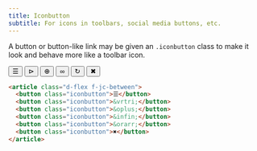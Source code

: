 ```yaml
---
title: Iconbutton
subtitle: For icons in toolbars, social media buttons, etc.
---
```


A button or button-like link may be given an `.iconbutton` class to make it
look and behave more like a toolbar icon.


<article class="d-flex f-jc-between">
  <button class="iconbutton">☰</button>
  <button class="iconbutton">&vrtri;</button>
  <button class="iconbutton">&oplus;</button>
  <button class="iconbutton">&infin;</button>
  <button class="iconbutton">&orarr;</button>
  <button class="iconbutton">✖</button>
</article>

```html
<article class="d-flex f-jc-between">
  <button class="iconbutton">☰</button>
  <button class="iconbutton">&vrtri;</button>
  <button class="iconbutton">&oplus;</button>
  <button class="iconbutton">&infin;</button>
  <button class="iconbutton">&orarr;</button>
  <button class="iconbutton">✖</button>
</article>
```
    
  </body>
</html>
